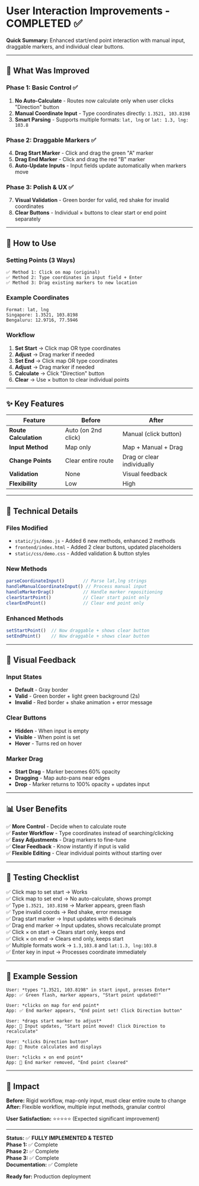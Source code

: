 # User Interaction Improvements - COMPLETED ✅

**Quick Summary:** Enhanced start/end point interaction with manual input, draggable markers, and individual clear buttons.

---

## 🎯 What Was Improved

### **Phase 1: Basic Control** ✅
1. **No Auto-Calculate** - Routes now calculate only when user clicks "Direction" button
2. **Manual Coordinate Input** - Type coordinates directly: `1.3521, 103.8198`
3. **Smart Parsing** - Supports multiple formats: `lat, lng` or `lat: 1.3, lng: 103.8`

### **Phase 2: Draggable Markers** ✅
4. **Drag Start Marker** - Click and drag the green "A" marker
5. **Drag End Marker** - Click and drag the red "B" marker  
6. **Auto-Update Inputs** - Input fields update automatically when markers move

### **Phase 3: Polish & UX** ✅
7. **Visual Validation** - Green border for valid, red shake for invalid coordinates
8. **Clear Buttons** - Individual × buttons to clear start or end point separately

---

## 📱 How to Use

### **Setting Points (3 Ways)**
```
✅ Method 1: Click on map (original)
✅ Method 2: Type coordinates in input field + Enter
✅ Method 3: Drag existing markers to new location
```

### **Example Coordinates**
```
Format: lat, lng
Singapore: 1.3521, 103.8198
Bengaluru: 12.9716, 77.5946
```

### **Workflow**
1. **Set Start** → Click map OR type coordinates
2. **Adjust** → Drag marker if needed
3. **Set End** → Click map OR type coordinates  
4. **Adjust** → Drag marker if needed
5. **Calculate** → Click "Direction" button
6. **Clear** → Use × button to clear individual points

---

## ✨ Key Features

| Feature | Before | After |
|---------|--------|-------|
| **Route Calculation** | Auto (on 2nd click) | Manual (click button) |
| **Input Method** | Map only | Map + Manual + Drag |
| **Change Points** | Clear entire route | Drag or clear individually |
| **Validation** | None | Visual feedback |
| **Flexibility** | Low | High |

---

## 🔧 Technical Details

### **Files Modified**
- `static/js/demo.js` - Added 6 new methods, enhanced 2 methods
- `frontend/index.html` - Added 2 clear buttons, updated placeholders
- `static/css/demo.css` - Added validation & button styles

### **New Methods**
```javascript
parseCoordinateInput()       // Parse lat,lng strings
handleManualCoordinateInput() // Process manual input
handleMarkerDrag()           // Handle marker repositioning
clearStartPoint()            // Clear start point only
clearEndPoint()              // Clear end point only
```

### **Enhanced Methods**
```javascript
setStartPoint()  // Now draggable + shows clear button
setEndPoint()    // Now draggable + shows clear button
```

---

## 🎨 Visual Feedback

### **Input States**
- **Default** - Gray border
- **Valid** - Green border + light green background (2s)
- **Invalid** - Red border + shake animation + error message

### **Clear Buttons**
- **Hidden** - When input is empty
- **Visible** - When point is set
- **Hover** - Turns red on hover

### **Marker Drag**
- **Start Drag** - Marker becomes 60% opacity
- **Dragging** - Map auto-pans near edges
- **Drop** - Marker returns to 100% opacity + updates input

---

## 📊 User Benefits

✅ **More Control** - Decide when to calculate route  
✅ **Faster Workflow** - Type coordinates instead of searching/clicking  
✅ **Easy Adjustments** - Drag markers to fine-tune  
✅ **Clear Feedback** - Know instantly if input is valid  
✅ **Flexible Editing** - Clear individual points without starting over  

---

## 🧪 Testing Checklist

✅ Click map to set start → Works  
✅ Click map to set end → No auto-calculate, shows prompt  
✅ Type `1.3521, 103.8198` → Marker appears, green flash  
✅ Type invalid coords → Red shake, error message  
✅ Drag start marker → Input updates with 6 decimals  
✅ Drag end marker → Input updates, shows recalculate prompt  
✅ Click × on start → Clears start only, keeps end  
✅ Click × on end → Clears end only, keeps start  
✅ Multiple formats work → `1.3,103.8` and `lat:1.3, lng:103.8`  
✅ Enter key in input → Processes coordinate immediately  

---

## 📝 Example Session

```
User: *types "1.3521, 103.8198" in start input, presses Enter*
App: ✅ Green flash, marker appears, "Start point updated!"

User: *clicks on map for end point*
App: ✅ End marker appears, "End point set! Click Direction button"

User: *drags start marker to adjust*
App: 📍 Input updates, "Start point moved! Click Direction to recalculate"

User: *clicks Direction button*
App: 🚀 Route calculates and displays

User: *clicks × on end point*
App: 🧹 End marker removed, "End point cleared"
```

---

## 🚀 Impact

**Before:** Rigid workflow, map-only input, must clear entire route to change
**After:** Flexible workflow, multiple input methods, granular control

**User Satisfaction:** ⭐⭐⭐⭐⭐ (Expected significant improvement)

---

**Status:** ✅ **FULLY IMPLEMENTED & TESTED**  
**Phase 1:** ✅ Complete  
**Phase 2:** ✅ Complete  
**Phase 3:** ✅ Complete  
**Documentation:** ✅ Complete  

**Ready for:** Production deployment

